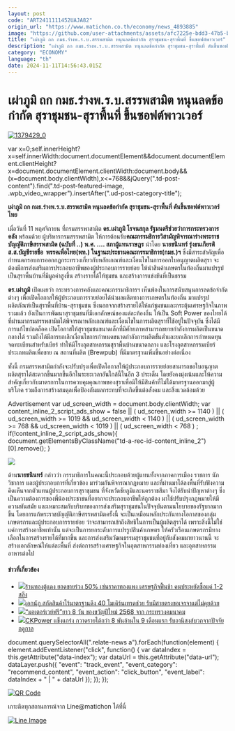 ```yaml
---
layout: post
code: "ART2411111452UAJA82"
origin_url: "https://www.matichon.co.th/economy/news_4893885"
image: "https://github.com/user-attachments/assets/afc7225e-bdd3-47b5-b688-f53fd75a4dee"
title: "เผ่าภูมิ ถก กมธ.ร่างพ.ร.บ.สรรพสามิต หนุนลดข้อกำกัด สุราชุมชน-สุราพื้นที่ ขึ้นซอฟต์พาวเวอร์"
description: "เผ่าภูมิ ถก กมธ.ร่างพ.ร.บ.สรรพสามิต หนุนลดข้อกำกัด สุราชุมชน-สุราพื้นที่ ดันขึ้นซอฟต์พาวเวอร์ ไทย"
category: "ECONOMY"
language: "th"
date: 2024-11-11T14:56:43.015Z
---
```


# เผ่าภูมิ ถก กมธ.ร่างพ.ร.บ.สรรพสามิต หนุนลดข้อกำกัด สุราชุมชน-สุราพื้นที่ ขึ้นซอฟต์พาวเวอร์

[![](https://www.matichon.co.th/wp-content/uploads/2024/11/1379429_0.jpg "1379429_0")](https://www.matichon.co.th/wp-content/uploads/2024/11/1379429_0.jpg)

var x=0;self.innerHeight?x=self.innerWidth:document.documentElement&&document.documentElement.clientHeight?x=document.documentElement.clientWidth:document.body&&(x=document.body.clientWidth),x<=768&&jQuery(".td-post-content").find(".td-post-featured-image, .wpb\_video\_wrapper").insertAfter(".ud-post-category-title");

**เผ่าภูมิ ถก กมธ.ร่างพ.ร.บ.สรรพสามิต หนุนลดข้อกำกัด สุราชุมชน-สุราพื้นที่ ดันขึ้นซอฟต์พาวเวอร์ ไทย**

เมื่อวันที่ 11 พฤศจิกายน ที่กรมสรรพาสามิต **ดร.เผ่าภูมิ โรจนสกุล รัฐมนตรีช่วยว่าการกระทรวงการคลัง** พร้อมด้วย ผู้บริหารกรมสรรพสามิต ให้การต้อนรับ**คณะกรรมธิการวิสามัญพิจารณาร่างพระราชบัญญัติภาษีสรรพสามิต (ฉบับที่ ..) พ.ศ. …. สภาผู้แทนราษฎร** นำโดย **นายชนินทร์ รุ่งธนเกียรติ ส.ส.บัญชีรายชื่อ  พรรคเพื่อไทย(พท.) ในฐานะประธานคณะกรรมาธิการ(กมธ.)ฯ** ซึ่งมีสาระสำคัญเพื่อกำหนดกรอบการออกกฎกระทรวงเกี่ยวกับหลักเกณฑ์และเงื่อนไขในการออกใบอนุญาตผลิตสุรา จะต้องมีการส่งเสริมการประกอบอาชีพของผู้ประกอบการรายย่อย ให้นำสินค้าเกษตรในท้องถิ่นมาแปรรูปเป็นสุราพื้นบ้านที่มีมูลค่าสูงขึ้น สร้างรายได้ให้ชุมชน และสร้างการแข่งขันที่เป็นธรรม

**ดร.เผ่าภูมิ** เปิดเผยว่า กระทรวงการคลังและคณะกรรมาธิการฯ เห็นพ้องในการสนับสนุนการลดข้อจำกัดต่างๆ เพื่อเปิดโอกาสให้ผู้ประกอบการรายย่อยได้นำผลผลิตทางการเกษตรในท้องถิ่น มาแปรรูปผลิตภัณฑ์เป็นสุราพื้นที่บ้าน-สุราชุมชน ซึ่งนอกจากสร้างรายได้ให้แก่ชุมชนและกระตุ้นเศรษฐกิจในภาพรวมแล้ว ยังเป็นการพัฒนาสุราชุมชนที่มีเอกลักษณ์ของแต่ละท้องถิ่น ให้เป็น Soft Power ของไทยได้ ที่ผ่านมากรมสรรพสามิตได้พิจารณาหลักเกณฑ์และเงื่อนไขในการผลิตสุราที่ใช้อยู่ในปัจจุบัน ซึ่งได้มีการแก้ไขปลดล็อค เปิดโอกาสให้สุราชุมชนขนาดเล็กที่มีศักยภาพสามารถขยายกำลังการผลิตเป็นขนาดกลางได้ รวมถึงได้มีการยกเลิกเงื่อนไขการกำหนดขนาดกำลังการผลิตขั้นต่ำและยกเลิกการกำหนดทุนจดทะเบียนสำหรับเบียร์ ทำให้มีโรงอุตสาหกรรมสุราพื้นบ้านขนาดกลาง และโรงอุตสาหกรรมเบียร์ ประเภทผลิตเพื่อขาย ณ สถานที่ผลิต (Brewpub) ที่มีมาตรฐานเพิ่มขึ้นอย่างต่อเนื่อง

ทั้งนี้ กรมสรรพสามิตกำลังจะปรับปรุงเพื่อเปิดโอกาสให้ผู้ประกอบการรายย่อยสามารถขอใบอนุญาตผลิตสุราได้สะดวกขึ้นมากขึ้นอีกในระยะเวลาอันใกล้นี้ในอีก 3 ประเด็น โดยยังคงมุ่งเน้นและให้ความสำคัญเกี่ยวกับมาตรการในการควบคุมคุณภาพของสุราเพื่อมิให้มีสินค้าที่ไม่ได้มาตรฐานออกมาสู่ผู้บริโภค รวมถึงการสร้างสมดุลเพื่อป้องกันผลกระทบที่จะเกิดขึ้นต่อสังคม และสิ่งแวดล้อมด้วย

Advertisement var ud\_screen\_width = document.body.clientWidth; var content\_inline\_2\_script\_ads\_show = false || ( ud\_screen\_width >= 1140 ) || ( ud\_screen\_width >= 1019 && ud\_screen\_width < 1140 ) || ( ud\_screen\_width >= 768 && ud\_screen\_width < 1019 ) || ( ud\_screen\_width < 768 ) ; if(!content\_inline\_2\_script\_ads\_show){ document.getElementsByClassName("td-a-rec-id-content\_inline\_2")\[0\].remove(); }

![](https://www.matichon.co.th/wp-content/uploads/2024/11/1379427_0.jpg)

ด้าน**นายชนินทร์** กล่าวว่า กรรมาธิการในคณะนี้ประกอบด้วยผู้แทนทั้งจากภาคการเมือง ราชการ นักวิชาการ และผู้ประกอบการที่เกี่ยวข้อง มาร่วมกันพิจารณากฎหมาย และที่ผ่านมาได้ลงพื้นที่รับฟังความคิดเห็นจากตัวแทนผู้ประกอบการสุราชุมชน ที่จังหวัดชัยภูมิและนครราชสีมา จึงได้รับนำปัญหาต่างๆ ซึ่งเป็นความต้องการของพี่น้องประชาชนที่อยากจะประกอบอาชีพให้ถูกต้อง มาใช้ปรับปรุงกฎหมายให้มีความทันสมัย และเหมาะสมกับบริบทของการส่งเสริมสุราชุมชนในปัจจุบันตามนโยบายของรัฐบาลมากขึ้น โดยการแก้พระราชบัญญัติภาษีสรรพสามิตครั้งนี้ จะเป็นเหมือนหลักประกันทางโอกาสของกลุ่มเกษตรกรและผู้ประกอบการรายย่อย ว่าจะสามารถเข้าถึงสิทธิในการเป็นผู้ผลิตสุราได้ เพราะสิ่งนี้ไม่ใช่แค่การสร้างอาชีพเท่านั้น แต่จะเป็นการยกระดับการแปรรูปสินค้าเกษตร ให้ครัวเรือนเกษตรกรมีทางเลือกในการสร้างรายได้ที่มากขึ้น และการส่งเสริมวัฒนธรรมสุราชุมชนที่อยู่กับสังคมมายาวนานนี้ จะสร้างเอกลักษณ์ให้แต่ละพื้นที่ ส่งต่อการสร้างเศรษฐกิจในอุตสาหกรรมท่องเที่ยว และอุตสาหกรรมอาหารต่อไป

#### ข่าวที่เกี่ยวข้อง

*   [![](https://www.matichon.co.th/wp-content/uploads/2024/11/gold000.jpg)ร้านทองตู้แดง ยอดขายร่วง 50% เซ่นราคาทองแพง เศรษฐกิจฟื้นช้า คนประหยัดซื้อแค่ 1-2 สลึง](https://www.matichon.co.th/economy/news_4893732)
*   [![](https://www.matichon.co.th/wp-content/uploads/2024/11/เอกนัฏ-ปก-1.jpg)เอกนัฏ สกัดสินค้าไร้มาตรฐานดึง 40 โมเดิร์นเทรดช่วย รับมีสายตรงขอเจรจาแต่ไม่คุยด้วย](https://www.matichon.co.th/economy/news_4893658)
*   [![](https://www.matichon.co.th/wp-content/uploads/2024/11/express_2-7a36d13127.jpg)“มอเตอร์เวย์ฟรี”ยาว 8 วัน ของขวัญปีใหม่ 2568 จาก กระทรวงคมนาคม](https://www.matichon.co.th/economy/news_4893551)
*   [![](https://www.matichon.co.th/wp-content/uploads/2024/11/ปกข่าว-7281-92.jpg)CKPower แข็งแกร่ง กวาดรายได้กว่า 8 พันล้านใน 9 เดือนแรก รับอานิสงส์บวกจากปัจจัยฤดูกาล](https://www.matichon.co.th/economy/news_4893560)

document.querySelectorAll(".relate-news a").forEach(function(element) { element.addEventListener("click", function() { var dataIndex = this.getAttribute("data-index"); var dataUrl = this.getAttribute("data-url"); dataLayer.push({ "event": "track\_event", "event\_category": "recommend\_content", "event\_action": "click\_button", "event\_label": dataIndex + " | " + dataUrl }); }); });

[![QR Code](https://www.matichon.co.th/wp-content/uploads/2023/07/wob1371z.jpg)](https://lin.ee/ht0nDxX)

เกาะติดทุกสถานการณ์จาก Line@matichon ได้ที่นี่

[![Line Image](https://www.matichon.co.th/wp-content/uploads/2023/07/th.png)](https://lin.ee/ht0nDxX)
